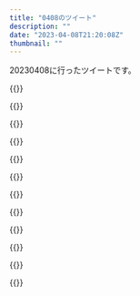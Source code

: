 ```yaml
---
title: "0408のツイート"
description: ""
date: "2023-04-08T21:20:08Z"
thumbnail: ""
---
```

20230408に行ったツイートです。
<!--more-->
{{<tweetlike text="虫歯" screenname="jme/k.h (@JME_KH)" url="https://twitter.com/JME_KH/status/1644524865284874240?ref_src=twsrc%5Etfw" date="April 7 2023">}}

{{<tweetlike text="普通に虫歯になる体質なんだなあ\n大学時代歯医者行ってなかったのは良くなかったな。虫歯から割れるまで気づけなかったし" screenname="jme/k.h (@JME_KH)" url="https://twitter.com/JME_KH/status/1644526526162157569?ref_src=twsrc%5Etfw" date="April 7 2023">}}

{{<tweetlike text="磨けてない場所でもないと思うけど磨けてなかったか" screenname="jme/k.h (@JME_KH)" url="https://twitter.com/JME_KH/status/1644526676653776896?ref_src=twsrc%5Etfw" date="April 7 2023">}}

{{<tweetlike text="これから映画見るのに昼食食べすぎて眠いな" screenname="jme/k.h (@JME_KH)" url="https://twitter.com/JME_KH/status/1644566975413366785?ref_src=twsrc%5Etfw" date="April 8 2023">}}

{{<tweetlike text="映画見る前に献血しても良かったけど、400はまだ無理だから無理\n昼食べたものもあんまり献血向きじゃないし、食べる前は前でタイミングが悪い" screenname="jme/k.h (@JME_KH)" url="https://twitter.com/JME_KH/status/1644574621029769216?ref_src=twsrc%5Etfw" date="April 8 2023">}}

{{<tweetlike text="ハコカラ使ってる人初めて見たな" screenname="jme/k.h (@JME_KH)" url="https://twitter.com/JME_KH/status/1644575075524579328?ref_src=twsrc%5Etfw" date="April 8 2023">}}

{{<tweetlike text="そういえば世の中のAI、英語より制度悪いとはいえ日本語でいい感じに出力されるのすごいなあと思ってたけど、ベクトルで王−男＋女=女王みたいな風には学習させられるのは昔見たから最終的には今のも入力されるベクトルも英語と日本語分のベクトルだけ違うみたいな状態の可能性もるのか？" screenname="jme/k.h (@JME_KH)" url="https://twitter.com/JME_KH/status/1644580094009298945?ref_src=twsrc%5Etfw" date="April 8 2023">}}

{{<tweetlike text="アップグレードシート、手すりが邪魔" screenname="jme/k.h (@JME_KH)" url="https://twitter.com/JME_KH/status/1644580227493036033?ref_src=twsrc%5Etfw" date="April 8 2023">}}

{{<tweetlike text="大臣は人の顔判別できないからノッペラボーはそういうこととして、" screenname="jme/k.h (@JME_KH)" url="https://twitter.com/JME_KH/status/1644643086516252672?ref_src=twsrc%5Etfw" date="April 8 2023">}}

{{<tweetlike text="ナルホドくんに比べてオドロキくんの人生ハードだな" screenname="jme/k.h (@JME_KH)" url="https://twitter.com/JME_KH/status/1644663404341387264?ref_src=twsrc%5Etfw" date="April 8 2023">}}

{{<tweetlike text="矢張、DLCのキャストかな" screenname="jme/k.h (@JME_KH)" url="https://twitter.com/JME_KH/status/1644686663749345281?ref_src=twsrc%5Etfw" date="April 8 2023">}}

{{<tweetlike text="逆裁6クリア\nサイコロックを自分が好きなのは思い出補正かペナルティが無いからだな" screenname="jme/k.h (@JME_KH)" url="https://twitter.com/JME_KH/status/1644694801521217542?ref_src=twsrc%5Etfw" date="April 8 2023">}}

